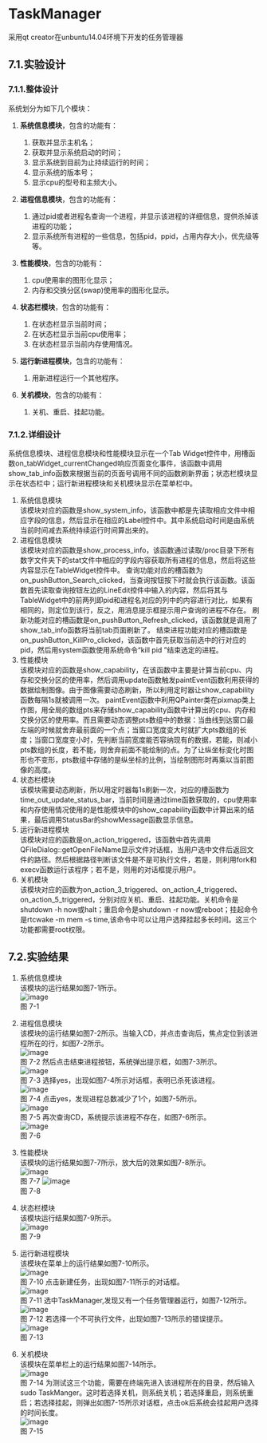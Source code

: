 # TaskManager
采用qt creator在unbuntu14.04环境下开发的任务管理器

## 7.1.实验设计  
### 7.1.1.整体设计
系统划分为如下几个模块：
1. **系统信息模块**，包含的功能有：
    1. 获取并显示主机名；
    2. 获取并显示系统启动的时间；
    3. 显示系统到目前为止持续运行的时间；
    4. 显示系统的版本号；
    5. 显示cpu的型号和主频大小。

2. **进程信息模块**，包含的功能有：
    1. 通过pid或者进程名查询一个进程，并显示该进程的详细信息，提供杀掉该进程的功能；
    2. 显示系统所有进程的一些信息，包括pid，ppid，占用内存大小，优先级等等。

3. **性能模块**，包含的功能有：
    1. cpu使用率的图形化显示；
    2. 内存和交换分区(swap)使用率的图形化显示。

4. **状态栏模块**，包含的功能有：
    1. 在状态栏显示当前时间；
    2. 在状态栏显示当前cpu使用率；
    3. 在状态栏显示当前内存使用情况。
5. **运行新进程模块**，包含的功能有：
    1. 用新进程运行一个其他程序。
6. **关机模块**，包含的功能有：
    1. 关机、重启、挂起功能。
### 7.1.2.详细设计
系统信息模块、进程信息模块和性能模块显示在一个Tab Widget控件中，用槽函数on_tabWidget_currentChanged响应页面变化事件，该函数中调用show_tab_info函数来根据当前的页面号调用不同的函数刷新界面；状态栏模块显示在状态栏中；运行新进程模块和关机模块显示在菜单栏中。
1. 系统信息模块  
该模块对应的函数是show_system_info，该函数中都是先读取相应文件中相应字段的信息，然后显示在相应的Label控件中。其中系统启动时间是由系统当前时间减去系统持续运行时间算出来的。
2. 进程信息模块  
该模块对应的函数是show_process_info，该函数通过读取/proc目录下所有数字文件夹下的stat文件中相应的字段内容获取所有进程的信息，然后将这些内容显示在TableWidget控件中。
查询功能对应的槽函数为on_pushButton_Search_clicked，当查询按钮按下时就会执行该函数。该函数首先读取查询按钮左边的LineEdit控件中输入的内容，然后将其与TableWidget中的前两列即pid和进程名对应的列中的内容进行对比，如果有相同的，则定位到该行，反之，用消息提示框提示用户查询的进程不存在。
刷新功能对应的槽函数是on_pushButton_Refresh_clicked，该函数就是调用了show_tab_info函数将当前tab页面刷新了。
结束进程功能对应的槽函数是on_pushButton_KillPro_clicked，该函数中首先获取当前选中的行对应的pid，然后用system函数使用系统命令“kill pid ”结束选定的进程。
3. 性能模块  
该模块对应的函数是show_capability，在该函数中主要是计算当前cpu、内存和交换分区的使用率，然后调用update函数触发paintEvent函数利用获得的数据绘制图像。由于图像需要动态刷新，所以利用定时器让show_capability函数每隔1s就被调用一次。
paintEvent函数中利用QPainter类在pixmap类上作图，用全局的数组pts来存储show_capability函数中计算出的cpu、内存和交换分区的使用率。而且需要动态调整pts数组中的数据：当曲线到达窗口最左端的时候就舍弃最前面的一个点；当窗口宽度变大时就扩大pts数组的长度；当窗口宽度变小时，先判断当前宽度能否容纳现有的数据，若能，则减小pts数组的长度，若不能，则舍弃前面不能绘制的点。为了让纵坐标变化时图形也不变形，pts数组中存储的是纵坐标的比例，当绘制图形时再乘以当前图像的高度。
4. 状态栏模块  
该模块需要动态刷新，所以用定时器每1s刷新一次，对应的槽函数为time_out_update_status_bar，当前时间是通过time函数获取的，cpu使用率和内存使用情况使用的是性能模块中的show_capability函数中计算出来的结果，最后调用StatusBar的showMessage函数显示信息。
5. 运行新进程模块  
该模块对应的函数是on_action_triggered，该函数中首先调用QFileDialog::getOpenFileName显示文件对话框，当用户选中文件后返回文件的路径。然后根据路径判断该文件是不是可执行文件，若是，则利用fork和execv函数运行该程序；若不是，则用的对话框提示用户。
6. 关机模块  
该模块对应的函数为on_action_3_triggered、on_action_4_triggered、on_action_5_triggered，分别对应关机、重启、挂起功能。关机命令是shutdown -h now或halt；重启命令是shutdown -r now或reboot；挂起命令是rtcwake -m mem -s time,该命令中可以让用户选择挂起多长时间。这三个功能都需要root权限。
## 7.2.实验结果
1. 系统信息模块    
    该模块的运行结果如图7-1所示。  
![image](https://github.com/wangxinxinx/TaskManager/blob/master/images/%E5%9B%BE%E7%89%871.png)  
图 7-1

2. 进程信息模块  
    该模块的运行结果如图7-2所示。当输入CD，并点击查询后，焦点定位到该进程所在的行，如图7-2所示。  
![image](https://github.com/wangxinxinx/TaskManager/blob/master/images/%E5%9B%BE%E7%89%872.png)   
图 7-2
    然后点击结束进程按钮，系统弹出提示框，如图7-3所示。  
![image](https://github.com/wangxinxinx/TaskManager/blob/master/images/%E5%9B%BE%E7%89%873.png)  
图 7-3
选择yes，出现如图7-4所示对话框，表明已杀死该进程。  
![image](https://github.com/wangxinxinx/TaskManager/blob/master/images/%E5%9B%BE%E7%89%874.png)  
图 7-4
点击yes，发现进程总数减少了1个，如图7-5所示。  
![image](https://github.com/wangxinxinx/TaskManager/blob/master/images/%E5%9B%BE%E7%89%875.png)  
图 7-5
再次查询CD，系统提示该进程不存在，如图7-6所示。  
![image](https://github.com/wangxinxinx/TaskManager/blob/master/images/%E5%9B%BE%E7%89%876.png)  
图 7-6

3. 性能模块  
该模块的运行结果如图7-7所示，放大后的效果如图7-8所示。  
![image](https://github.com/wangxinxinx/TaskManager/blob/master/images/%E5%9B%BE%E7%89%877.png)  
图 7-7
![image](https://github.com/wangxinxinx/TaskManager/blob/master/images/%E5%9B%BE%E7%89%878.png)  
图 7-8

4. 状态栏模块  
该模块运行结果如图7-9所示。  
![image](https://github.com/wangxinxinx/TaskManager/blob/master/images/%E5%9B%BE%E7%89%879.png)  
图 7-9

5. 运行新进程模块  
该模块在菜单上的运行结果如图7-10所示。  
![image](https://github.com/wangxinxinx/TaskManager/blob/master/images/%E5%9B%BE%E7%89%8710.png)  
图 7-10
点击新建任务，出现如图7-11所示的对话框。  
![image](https://github.com/wangxinxinx/TaskManager/blob/master/images/%E5%9B%BE%E7%89%8711.png)  
图 7-11
选中TaskManager,发现又有一个任务管理器运行，如图7-12所示。  
![image](https://github.com/wangxinxinx/TaskManager/blob/master/images/%E5%9B%BE%E7%89%8712.png)  
图 7-12
若选择一个不可执行文件，出现如图7-13所示的错误提示。  
![image](https://github.com/wangxinxinx/TaskManager/blob/master/images/%E5%9B%BE%E7%89%8713.png)  
图 7-13

6. 关机模块  
该模块在菜单栏上的运行结果如图7-14所示。  
![image](https://github.com/wangxinxinx/TaskManager/blob/master/images/%E5%9B%BE%E7%89%8714.png)  
图 7-14
为测试这三个功能，需要在终端先进入该进程所在的目录，然后输入sudo TaskManger。这时若选择关机，则系统关机；若选择重启，则系统重启；若选择挂起，则弹出如图7-15所示对话框，点击ok后系统会挂起用户选择的时间长度。  
![image](https://github.com/wangxinxinx/TaskManager/blob/master/images/%E5%9B%BE%E7%89%8715.png)  
图 7-15
